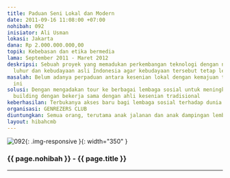 ```yaml
---
title: Paduan Seni Lokal dan Modern
date: 2011-09-16 11:08:00 +07:00
nohibah: 092
inisiator: Ali Usman
lokasi: Jakarta
dana: Rp 2.000.000.000,00
topik: Kebebasan dan etika bermedia
lama: September 2011 - Maret 2012
deskripsi: Sebuah proyek yang memadukan perkembangan teknologi dengan nilai-nilai
  luhur dan kebudayaan asli Indonesia agar kebudayaan tersebut tetap lestari
masalah: Belum adanya perpaduan antara kesenian lokal dengan kemajuan teknologi sekarang
  ini
solusi: Dengan mengadakan tour ke berbagai lembaga sosial untuk meningkatkan capacity
  building dengan bekerja sama dengan ahli kesenian tradisional
keberhasilan: Terbukanya akses baru bagi lembaga sosial terhadap dunia luar
organisasi: GENREZERS CLUB
diuntungkan: Semua orang, terutama anak jalanan dan anak dampingan lembaga sosial
layout: hibahcmb
---
```


![092](/static/img/hibahcmb/092.png){: .img-responsive }{: width="350" }

### {{ page.nohibah }} - {{ page.title }}

---
